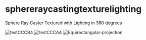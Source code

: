 # sphereraycastingtexturelighting
Sphere Ray Caster Textured with Lighting in 360 degrees

![testCCCB4](https://user-images.githubusercontent.com/19920254/146087346-b263bd58-a1a1-4843-a879-8014b49cc0c2.png)
![testCCCA4](https://user-images.githubusercontent.com/19920254/146087327-a04a657a-0f26-4578-a779-1366d45c9c0d.png)
![Equirectangular-projection](https://user-images.githubusercontent.com/19920254/146087326-d26a1a95-f726-4c88-abde-4c185f7b63a8.png)
